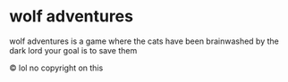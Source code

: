 # wolf adventures
wolf adventures is a game where the cats have been brainwashed by the dark lord your goal is to save them

© lol no copyright on this
